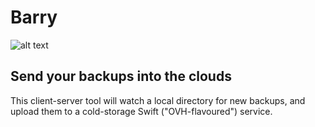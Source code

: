 # Barry
![alt text](https://www.nmbe.ch/sites/default/files/2018-11/nmbe-barry-sujet.png)
## Send your backups into the clouds

This client-server tool will watch a local directory for new backups, and
upload them to a cold-storage Swift ("OVH-flavoured") service.
